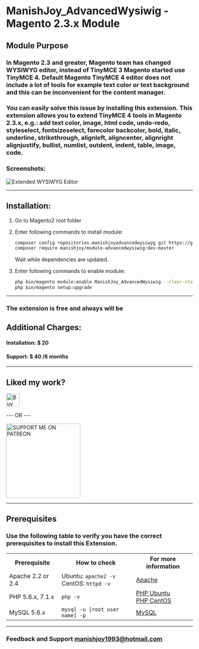 # ManishJoy_AdvancedWysiwig - Magento 2.3.x Module

## Module Purpose
### In Magento 2.3 and greater, Magento team has changed WYSIWYG editor, instead of TinyMCE 3 Magento started use TinyMCE 4. Default Magento TinyMCE 4 editor does not include a lot of tools for example text color or text background and this can be inconvenient for the content manager.

### You can easily solve this issue by installing this extension. This extension allows you to extend TinyMCE 4 tools in Magento 2.3.x, e.g.: add text color, image, html code, undo-redo, styleselect, fontsizeselect, forecolor backcolor, bold, italic, underline, strikethrough, alignleft, aligncenter, alignright alignjustify, bullist, numlist, outdent, indent, table, image, code.

### Screenshots:

<img src="https://i.ibb.co/Yfn3N2S/Selection-054.png" alt="Extended WYSIWYG Editor" title="Extended WYSIWYG Editor">

___________________________________________________________________________________________________

## Installation:
1. Go to Magento2 root folder

2. Enter following commands to install module:

    ```bash
    composer config repositories.manishjoyadvancedwysiwyg git https://github.com/manishjoy/advancedwysiwig-m2.git
    composer require manishjoy/module-advancedwysiwig:dev-master
    ```
   Wait while dependencies are updated.

3. Enter following commands to enable module:

    ```bash
    php bin/magento module:enable ManishJoy_AdvancedWysiwig --clear-static-content
    php bin/magento setup:upgrade
    ```

___________________________________________________________________________________________________

### The extension is free and always will be

## Additional Charges:
#### Installation: $ 20
#### Support: $ 40 /6 months

___________________________________________________________________________________________________
## Liked my work?

<a href="https://www.paypal.me/manishjoy" rel="nofollow"><img height="36" src="https://manishjoy.github.io/img/coffee-btn-image.png" border="0" alt="Buy Me a Coffee" data-canonical-src="https://manishjoy.github.io/img/coffee-btn-image.png" style="max-width:100%;"></a>

--- OR ---

<a href='https://www.patreon.com/manishjoy' target='_blank'><img src='https://i.ibb.co/rHdTFtj/patreon-btn.jpg' width='200' border='0' alt='SUPPORT ME ON PATREON' /></a>

___________________________________________________________________________________________________
## Prerequisites

### Use the following table to verify you have the correct prerequisites to install this Extension.
<table>
	<tbody>
		<tr>
			<th>Prerequisite</th>
			<th>How to check</th>
			<th>For more information</th>
		</tr>
	<tr>
		<td>Apache 2.2 or 2.4</td>
		<td>Ubuntu: <code>apache2 -v</code><br>
		CentOS: <code>httpd -v</code></td>
		<td><a href="http://devdocs.magento.com/guides/v2.0/install-gde/prereq/apache.html">Apache</a></td>
	</tr>
	<tr>
		<td>PHP 5.6.x, 7.1.x</td>
		<td><code>php -v</code></td>
		<td><a href="http://devdocs.magento.com/guides/v2.0/install-gde/prereq/php-ubuntu.html">PHP Ubuntu</a><br><a href="http://devdocs.magento.com/guides/v2.0/install-gde/prereq/php-centos.html">PHP CentOS</a></td>
	</tr>
	<tr><td>MySQL 5.6.x</td>
	<td><code>mysql -u [root user name] -p</code></td>
	<td><a href="http://devdocs.magento.com/guides/v2.0/install-gde/prereq/mysql.html">MySQL</a></td>
	</tr>
</tbody>
</table>

___________________________________________________________________________________________________
### Feedback and Support <a href="mailto:manishjoy1993@hotmail.com">manishjoy1993@hotmail.com</a>

